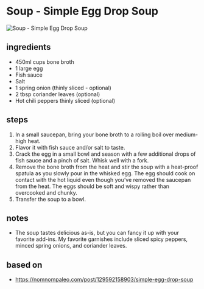 # Soup - Simple Egg Drop Soup

![Soup - Simple Egg Drop Soup](https://recipes.ratcliffefamily.org/images/soup-—-simple-egg-drop-soup.jpg)

## ingredients

- 450ml cups bone broth
- 1 large egg
- Fish sauce
- Salt
- 1 spring onion (thinly sliced - optional)
- 2 tbsp coriander leaves (optional)
- Hot chili peppers thinly sliced (optional)

## steps

1. In a small saucepan, bring your bone broth to a rolling boil over medium-high heat.
2. Flavor it with fish sauce and/or salt to taste.
3. Crack the egg in a small bowl and season with a few additional drops of fish sauce and a pinch of salt. Whisk well with a fork.
4. Remove the bone broth from the heat and stir the soup with a heat-proof spatula as you slowly pour in the whisked egg. The egg should cook on contact with the hot liquid even though you’ve removed the saucepan from the heat. The eggs should be soft and wispy rather than overcooked and chunky.
5. Transfer the soup to a bowl.

## notes

- The soup tastes delicious as-is, but you can fancy it up with your favorite add-ins. My favorite garnishes include sliced spicy peppers, minced spring onions, and coriander leaves.

## based on

- https://nomnompaleo.com/post/129592158903/simple-egg-drop-soup
